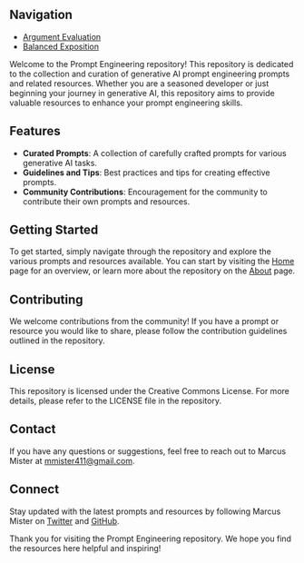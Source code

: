 ## Navigation

- [Argument Evaluation](argumentevaluation.md)
- [Balanced Exposition](balanced_exposition.md)

Welcome to the Prompt Engineering repository! This repository is dedicated to the collection and curation of generative AI prompt engineering prompts and related resources. Whether you are a seasoned developer or just beginning your journey in generative AI, this repository aims to provide valuable resources to enhance your prompt engineering skills.

## Features

- **Curated Prompts**: A collection of carefully crafted prompts for various generative AI tasks.
- **Guidelines and Tips**: Best practices and tips for creating effective prompts.
- **Community Contributions**: Encouragement for the community to contribute their own prompts and resources.

## Getting Started

To get started, simply navigate through the repository and explore the various prompts and resources available. You can start by visiting the [Home](/) page for an overview, or learn more about the repository on the [About](/about) page.

## Contributing

We welcome contributions from the community! If you have a prompt or resource you would like to share, please follow the contribution guidelines outlined in the repository.

## License

This repository is licensed under the Creative Commons License. For more details, please refer to the LICENSE file in the repository.

## Contact

If you have any questions or suggestions, feel free to reach out to Marcus Mister at mmister411@gmail.com.

## Connect

Stay updated with the latest prompts and resources by following Marcus Mister on [Twitter](https://twitter.com/marcus.t.mister) and [GitHub](https://github.com/mmister411).

Thank you for visiting the Prompt Engineering repository. We hope you find the resources here helpful and inspiring!
